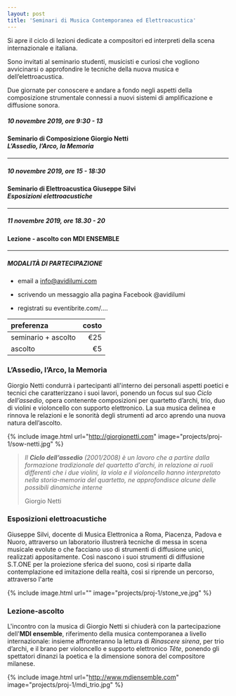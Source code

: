 ```yaml
---
layout: post
title: 'Seminari di Musica Contemporanea ed Elettroacustica'
---
```


Si apre il ciclo di lezioni dedicate a compositori ed interpreti della scena internazionale e italiana.

Sono invitati al seminario studenti, musicisti e curiosi che vogliono avvicinarsi o approfondire le tecniche della nuova musica e dell’elettroacustica.

Due giornate per conoscere e andare a fondo negli aspetti della composizione strumentale connessi a nuovi sistemi di amplificazione e diffusione sonora.

[//]: <> (-------------)
##### 10 novembre 2019, ore 9:30 - 13
#### Seminario di Composizione Giorgio Netti <br>*L’Assedio, l’Arco, la Memoria*
-------------
##### 10 novembre 2019, ore 15 - 18:30
#### Seminario di Elettroacustica Giuseppe Silvi <br>*Esposizioni elettroacustiche*
-------------
##### 11 novembre 2019, ore 18.30 - 20
#### Lezione - ascolto con MDI ENSEMBLE
-------------

##### MODALITÀ DI PARTECIPAZIONE

* email a info@avidilumi.com

* scrivendo un messaggio alla pagina Facebook @avidilumi

* registrati su eventibrite.com/....


| preferenza           | costo |
| :------------------- | -----:|
| seminario + ascolto  |   €25 |
| ascolto              |    €5 |



### L’Assedio, l’Arco, la Memoria
Giorgio Netti condurrà i partecipanti all'interno dei personali aspetti poetici e tecnici che caratterizzano i suoi lavori, ponendo un focus sul suo *Ciclo dell’assedio*, opera contenente composizioni per quartetto d’archi, trio, duo di violini e violoncello con supporto elettronico. La sua musica delinea e rinnova le relazioni e le sonorità degli strumenti ad arco aprendo una nuova natura dell’ascolto.

{% include image.html url="http://giorgionetti.com" image="projects/proj-1/sow-netti.jpg" %}

> *Il **Ciclo dell’assedio** (2001/2008) è un lavoro che a partire dalla formazione tradizionale del quartetto d’archi, in relazione ai ruoli differenti che i due violini, la viola e il violoncello hanno interpretato nella storia-memoria del quartetto, ne approfondisce alcune delle possibili dinamiche interne*
>
> Giorgio Netti

### Esposizioni elettroacustiche
Giuseppe Silvi, docente di Musica Elettronica a Roma, Piacenza, Padova e Nuoro, attraverso un laboratorio illustrerà tecniche di messa in scena musicale evolute o che facciano uso di strumenti di diffusione unici, realizzati appositamente. Così nascono i suoi strumenti di diffusione S.T.ONE per la proiezione sferica del suono, così si riparte dalla contemplazione ed imitazione della realtà, così si riprende un percorso, attraverso l'arte

{% include image.html url="" image="projects/proj-1/stone_ve.jpg" %}

### Lezione-ascolto
L'incontro con la musica di Giorgio Netti si chiuderà con la partecipazione dell'**MDI ensemble**, riferimento della musica contemporanea a livello internazionale: insieme affronteranno la lettura di *Rinascere sirena*, per trio d’archi, e il brano per violoncello e supporto elettronico *Tête*, ponendo gli spettatori dinanzi la poetica e la dimensione sonora del compositore milanese.

{% include image.html url="http://www.mdiensemble.com" image="projects/proj-1/mdi_trio.jpg" %}
